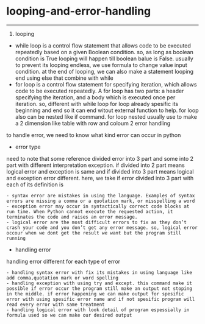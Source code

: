 # looping-and-error-handling
---------------------------
1. looping

- while loop is a control flow statement that allows code to be executed repeatedly based on a given Boolean condition. so, as long as boolean condition is True looping will happen till boolean balue is False. usually to prevent its looping endless, we use formula to change value input condition. at the end of looping, we can also make a statement looping end using else that combine with while
- for loop is a control flow statement for specifying iteration, which allows code to be executed repeatedly. A for loop has two parts: a header specifying the iteration, and a body which is executed once per iteration. so, different with while loop for loop already spesific its beginning and end so it can end witout external function to help. for loop also can be nested like if command. for loop nested usually use to make a 2 dimension like table with row and coloum
2 error handling

to handle error, we need to know what kind error can occur in python

- error type

need to note that some reference divided error into 3 part and some into 2 part with different interpretation exception. if divided into 2 part means logical error and exception is same and if divided into 3 part means logical and exception error different. here, we take if error divided into 3 part with each of its definition is

    - syntax error are mistakes in using the language. Examples of syntax errors are missing a comma or a quotation mark, or misspelling a word
    - exception error may occur in syntactically correct code blocks at run time. When Python cannot execute the requested action, it terminates the code and raises an error message.
    - logical error are the most difficult errors to fix as they don’t crash your code and you don’t get any error message. so, logical error occour when we dont get the result we want but the program still running

- handling error

handling error different for each type of error

    - handling syntax error with fix its mistakes in using language like add comma,quotation mark or word spelling
    - handling exception with using try and except. this command make it possible if error occur the program still make an output not stoping in the middle. if error happening we can make output for spesific error with using spesific error name and if not spesific program will read every error with same treatment
    - handling logical error with look detail of program espessially in formula used so we can make our desired output
